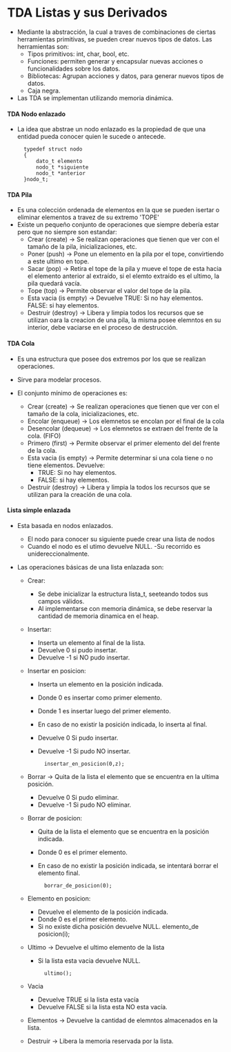 # TDA Listas y sus Derivados

* Mediante la abstracción, la cual a traves de combinaciones de ciertas herramientas primitivas, se pueden crear nuevos tipos de datos. Las herramientas son:
    - Tipos primitivos: int, char, bool, etc.
    - Funciones: permiten generar y encapsular nuevas acciones o funcionalidades sobre los datos.
    - Bibliotecas: Agrupan acciones y datos, para generar nuevos tipos de datos.
    - Caja negra.
* Las TDA se implementan utilizando memoria dinámica.

#### TDA Nodo enlazado
* La idea que abstrae un nodo enlazado es la propiedad de que una entidad pueda conocer quien le sucede o antecede.

        typedef struct nodo
        {
            dato_t elemento
            nodo_t *siguiente
            nodo_t *anterior
        }nodo_t;

#### TDA Pila
* Es una colección ordenada de elementos en la que se pueden isertar o eliminar elementos a travez de su extremo 'TOPE'
* Existe un pequeño conjunto de operaciones que siempre debería estar pero que no siempre son estandar:
    - Crear (create) -> Se realizan operaciones que tienen que ver con el tamaño de la pila, inicializaciones, etc.
    - Poner (push) -> Pone un elemento en la pila por el tope, convirtiendo a este ultimo en tope.
    - Sacar (pop) -> Retira el tope de la pila y mueve el tope de esta hacia el elemento anterior al extraído, si el elemto extraído es el ultimo, la pila quedará vacía.
    - Tope (top) -> Permite observar el valor del tope de la pila.
    - Esta vacia (is  empty) -> Devuelve TRUE: Si no hay elementos. FALSE: si hay elementos.
    - Destruir (destroy) ->  Libera y limpia todos los recursos que se utilizan oara la creacion de una pila, la misma posee elemntos en su interior, debe vaciarse en el proceso de destrucción.

#### TDA Cola

* Es una estructura que posee dos extremos por los que se realizan operaciones.

* Sirve para modelar procesos.

* El conjunto mínimo de operaciones es: 

    - Crear (create) -> Se realizan operaciones que tienen que ver con el tamaño de la cola, inicializaciones, etc.
    - Encolar (enqueue) ->  Los elemnetos se encolan por el final de la cola
    - Desencolar (dequeue) -> Los elemnetos se extraen del frente de la cola. (FIFO)
    - Primero (first) -> Permite observar el primer elemento del del frente de la cola.
    - Esta vacia (is empty) -> Permite determinar si una cola tiene o no tiene elementos. Devuelve:
        - TRUE: Si no hay elementos. 
        - FALSE: si hay elementos.
    - Destruir (destroy) -> Libera y limpia la todos los recursos que se utilizan para la creación de una cola.

#### Lista simple enlazada

* Esta basada en nodos enlazados.
    - El nodo para conocer su siguiente puede crear una lista de nodos
    - Cuando el nodo es el utimo devuelve NULL.
    -Su recorrido es unidereccionalmente.

* Las operaciones básicas de una lista enlazada son:

    * Crear:
        - Se debe inicializar la estructura lista_t, seeteando todos sus campos válidos.
        - Al implementarse con memoria dinámica, se debe reservar la cantidad de memoria dinamica en el heap.
    * Insertar: 
        - Inserta un elemento al final de la lista.
        - Devuelve 0 si pudo insertar.
        - Devuelve -1 si NO pudo insertar.

    * Insertar en posicion:
        - Inserta un elemento en la posición indicada.
        - Donde 0 es insertar como primer elemento.
        - Donde 1 es insertar luego del primer elemento.
        - En caso de no existir la posición indicada, lo inserta al final.
        - Devuelve 0 Si pudo insertar.
        - Devuelve -1 Si pudo NO insertar.
                
                insertar_en_posicion(0,z);

    * Borrar -> Quita de la lista el elemento que se encuentra en la ultima posición.
        - Devuelve 0 Si pudo eliminar.
        - Devuelve -1 Si pudo NO eliminar.
    * Borrar de posicion:   
        - Quita de la lista el elemento que se encuentra en la posición indicada.
        - Donde 0 es el primer elemento.
        - En caso de no existir la posición indicada, se intentará borrar el elemento final.

                borrar_de_posicion(0);

    * Elemento en posicion:
        - Devuelve el elemento de la posición indicada.
        - Donde 0 es el primer elemento.
        - Si no existe dicha posición devuelve NULL.
        elemento_de posicion(i);
    * Ultimo -> Devuelve el ultimo elemento de la lista
        - Si la lista esta vacia devuelve NULL.

                ultimo();

    * Vacia 
        - Devuelve TRUE si la lista esta vacía
        - Devuelve FALSE si la lista esta NO esta vacía.
    * Elementos -> Devuelve la cantidad de elemntos almacenados en la lista.
    * Destruir -> Libera la memoria reservada por la lista.